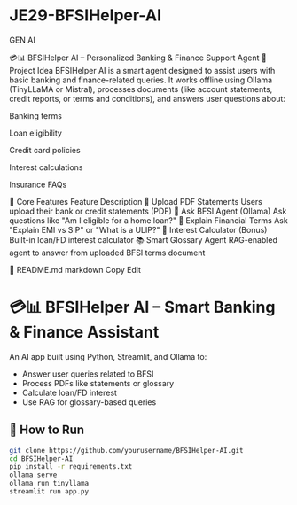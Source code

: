 # JE29-BFSIHelper-AI
GEN AI

💳📊 BFSIHelper AI – Personalized Banking & Finance Support Agent
🧠 Project Idea
BFSIHelper AI is a smart agent designed to assist users with basic banking and finance-related queries. It works offline using Ollama (TinyLLaMA or Mistral), processes documents (like account statements, credit reports, or terms and conditions), and answers user questions about:

Banking terms

Loan eligibility

Credit card policies

Interest calculations

Insurance FAQs

🔑 Core Features
Feature	Description
📄 Upload PDF Statements	Users upload their bank or credit statements (PDF)
🤖 Ask BFSI Agent (Ollama)	Ask questions like "Am I eligible for a home loan?"
📜 Explain Financial Terms	Ask "Explain EMI vs SIP" or "What is a ULIP?"
🧮 Interest Calculator (Bonus)	Built-in loan/FD interest calculator
📚 Smart Glossary Agent	RAG-enabled agent to answer from uploaded BFSI terms document

📘 README.md
markdown
Copy
Edit
# 💳📊 BFSIHelper AI – Smart Banking & Finance Assistant

An AI app built using Python, Streamlit, and Ollama to:
- Answer user queries related to BFSI
- Process PDFs like statements or glossary
- Calculate loan/FD interest
- Use RAG for glossary-based queries

## 🚀 How to Run

```bash
git clone https://github.com/yourusername/BFSIHelper-AI.git
cd BFSIHelper-AI
pip install -r requirements.txt
ollama serve
ollama run tinyllama
streamlit run app.py
